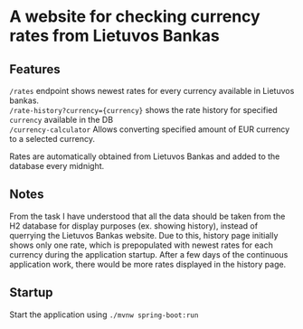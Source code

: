 # A website for checking currency rates from Lietuvos Bankas

## Features

`/rates` endpoint shows newest rates for every currency available in Lietuvos bankas.  
`/rate-history?currency={currency}` shows the rate history for specified `currency` available in the DB  
`/currency-calculator` Allows converting specified amount of EUR currency to a selected currency.  

Rates are automatically obtained from Lietuvos Bankas and added to the database every midnight.

## Notes
From the task I have understood that all the data should be taken from the H2 database for display purposes (ex. showing history), instead of querrying the Lietuvos Bankas website. Due to this, history page initially shows only one rate, which is prepopulated with newest rates for each currency during the application startup. After a few days of the continuous application work, there would be more rates displayed in the history page.

## Startup

Start the application using `./mvnw spring-boot:run`